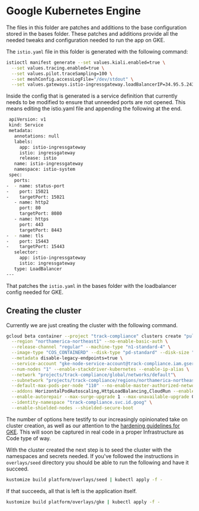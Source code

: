 # Google Kubernetes Engine

The files in this folder are patches and additions to the base configuration
stored in the bases folder.  These patches and additions provide all the needed
tweaks and configuration needed to run the app on GKE.

The `istio.yaml` file in this folder is generated with the following command:

```sh
istioctl manifest generate --set values.kiali.enabled=true \
  --set values.tracing.enabled=true \
  --set values.pilot.traceSampling=100 \
  --set meshConfig.accessLogFile="/dev/stdout" \
  --set values.gateways.istio-ingressgateway.loadBalancerIP=34.95.5.243 > istio.yaml
```

Inside the config that is generated is a service definition that currently needs to be modified to ensure that unneeded ports are not opened. This means editing the istio.yaml file and appending the following at the end.

```bash
 apiVersion: v1
 kind: Service
 metadata:
   annotations: null
   labels:
     app: istio-ingressgateway
     istio: ingressgateway
     release: istio
   name: istio-ingressgateway
   namespace: istio-system
 spec:
   ports:
-  - name: status-port
-    port: 15021
-    targetPort: 15021
   - name: http2
     port: 80
     targetPort: 8080
   - name: https
     port: 443
     targetPort: 8443
-  - name: tls
-    port: 15443
-    targetPort: 15443
   selector:
     app: istio-ingressgateway
     istio: ingressgateway
   type: LoadBalancer
---
```

That patches the `istio.yaml` in the bases folder with the loadbalancer config
needed for GKE.


## Creating the cluster

Currently we are just creating the cluster with the following command.

```sh
gcloud beta container --project "track-compliance" clusters create "pulse-of-the-gc" \
  --region "northamerica-northeast1" --no-enable-basic-auth \
  --release-channel "regular" --machine-type "n1-standard-4" \
  --image-type "COS_CONTAINERD" --disk-type "pd-standard" --disk-size "100" \
  --metadata disable-legacy-endpoints=true \
  --service-account "gke-node-service-account@track-compliance.iam.gserviceaccount.com"\
  --num-nodes "1" --enable-stackdriver-kubernetes --enable-ip-alias \
  --network "projects/track-compliance/global/networks/default"\
  --subnetwork "projects/track-compliance/regions/northamerica-northeast1/subnetworks/default" \
  --default-max-pods-per-node "110" --no-enable-master-authorized-networks \
  --addons HorizontalPodAutoscaling,HttpLoadBalancing,CloudRun --enable-autoupgrade \
  --enable-autorepair --max-surge-upgrade 1 --max-unavailable-upgrade 0 \
  --identity-namespace "track-compliance.svc.id.goog" \
  --enable-shielded-nodes --shielded-secure-boot
```

The number of options here testify to our increasingly opinionated take on
cluster creation, as well as our attention to the [hardening guidelines for
GKE](https://cloud.google.com/kubernetes-engine/docs/how-to/hardening-your-cluster).
This will soon be captured in real code in a proper Infrastructure as Code type
of way.

With the cluster created the next step is to seed the cluster with the
namespaces and secrets needed. If you've followed the instructions in
`overlays/seed` directory you should be able to run the following and have it
succeed.

```sh
kustomize build platform/overlays/seed | kubectl apply -f -
```

If that succeeds, all that is left is the application itself.

```sh
kustomize build platform/overlays/gke | kubectl apply -f -
```
